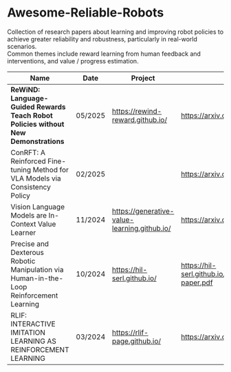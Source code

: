 # Awesome-Reliable-Robots
Collection of research papers about learning and improving robot policies to achieve greater reliability and robustness, particularly in real-world scenarios.  
Common themes include reward learning from human feedback and interventions, and value / progress estimation.

| **Name**                                                                                                       | **Date**  | **Project**                                 | **Paper**                                           | **Code** |
|----------------------------------------------------------------------------------------------------------------|-----------|---------------------------------------------|-----------------------------------------------------|----------|
| **ReWiND: Language-Guided Rewards Teach Robot Policies without New Demonstrations**                           | 05/2025   | https://rewind-reward.github.io/            | https://arxiv.org/abs/2505.10911                   | None     |
| ConRFT: A Reinforced Fine-tuning Method for VLA Models via Consistency Policy                                  | 02/2025   |                                             | https://arxiv.org/pdf/2502.05450                    | https://github.com/cccedric/conrft   |
| Vision Language Models are In-Context Value Learner                                                           | 11/2024   | https://generative-value-learning.github.io/ | https://arxiv.org/pdf/2411.04549                   | None     |
| Precise and Dexterous Robotic Manipulation via Human-in-the-Loop Reinforcement Learning                       | 10/2024   | https://hil-serl.github.io/                 | https://hil-serl.github.io/static/hil-serl-paper.pdf | GitHub   |
| RLIF: INTERACTIVE IMITATION LEARNING AS REINFORCEMENT LEARNING                                                | 03/2024   | https://rlif-page.github.io/                | https://arxiv.org/pdf/2311.12996                   | GitHub   |


